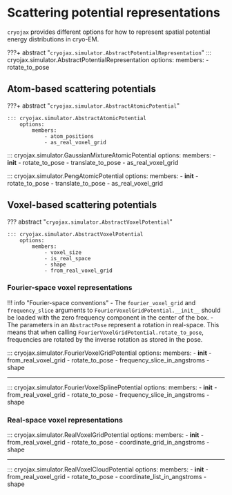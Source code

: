 # Scattering potential representations

`cryojax` provides different options for how to represent spatial potential energy distributions in cryo-EM.

???+ abstract "`cryojax.simulator.AbstractPotentialRepresentation`"
    ::: cryojax.simulator.AbstractPotentialRepresentation
        options:
            members:
                - rotate_to_pose

## Atom-based scattering potentials

???+ abstract "`cryojax.simulator.AbstractAtomicPotential`"

    ::: cryojax.simulator.AbstractAtomicPotential
        options:
            members:
                - atom_positions
                - as_real_voxel_grid

::: cryojax.simulator.GaussianMixtureAtomicPotential
        options:
            members:
                - __init__
                - rotate_to_pose
                - translate_to_pose
                - as_real_voxel_grid


::: cryojax.simulator.PengAtomicPotential
        options:
            members:
                - __init__
                - rotate_to_pose
                - translate_to_pose
                - as_real_voxel_grid


## Voxel-based scattering potentials

??? abstract "`cryojax.simulator.AbstractVoxelPotential`"

    ::: cryojax.simulator.AbstractVoxelPotential
        options:
            members:
                - voxel_size
                - is_real_space
                - shape
                - from_real_voxel_grid

### Fourier-space voxel representations

!!! info "Fourier-space conventions"
    - The `fourier_voxel_grid` and `frequency_slice` arguments to
    `FourierVoxelGridPotential.__init__` should be loaded with the zero frequency
    component in the center of the box.
    - The parameters in an `AbstractPose` represent a rotation in real-space. This means that when calling `FourierVoxelGridPotential.rotate_to_pose`,
    frequencies are rotated by the inverse rotation as stored in the pose.

::: cryojax.simulator.FourierVoxelGridPotential
        options:
            members:
                - __init__
                - from_real_voxel_grid
                - rotate_to_pose
                - frequency_slice_in_angstroms
                - shape

---

::: cryojax.simulator.FourierVoxelSplinePotential
        options:
            members:
                - __init__
                - from_real_voxel_grid
                - rotate_to_pose
                - frequency_slice_in_angstroms
                - shape


### Real-space voxel representations

::: cryojax.simulator.RealVoxelGridPotential
        options:
            members:
                - __init__
                - from_real_voxel_grid
                - rotate_to_pose
                - coordinate_grid_in_angstroms
                - shape

---

::: cryojax.simulator.RealVoxelCloudPotential
        options:
            members:
                - __init__
                - from_real_voxel_grid
                - rotate_to_pose
                - coordinate_list_in_angstroms
                - shape
